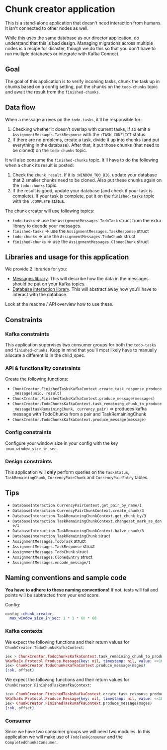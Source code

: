 # Chunk creator application

This is a stand-alone application that doesn't need interaction from humans. It isn't connected to other nodes as well.

While this uses the same database as our director application, do understand that this is bad design. Managing migrations across multiple nodes is a recipe for disaster, though we do this so that you don't have to run multiple databases or integrate with Kafka Connect.

## Goal

The goal of this application is to verify incoming tasks, chunk the task up in chunks based on a config setting, put the chunks on the `todo-chunks` topic and await the result from the `finished-chunks`.

## Data flow

When a message arrives on the `todo-tasks`, it'll be responsible for:

 1. Checking whether it doesn't overlap with current tasks, if so emit a `AssignmentMessages.TaskResponse` with the `:TASK_CONFLICT` status.
 2. If there are no problems, create a task, divide it up into chunks (and put everything in the database). After that, it put those chunks (that need to be cloned) on the `todo-chunks` topic.

It will also consume the `finished-chunks` topic. It'll have to do the following when a chunk its result is posted:

 1. Check the `chunk_result`. If it is `:WINDOW_TOO_BIG`, update your database that 2 smaller chunks need to be cloned. Also put these chunks again on the `todo-chunks` topic.
 2. If the result is good, update your database (and check if your task is complete). If your task is complete, put it on the `finished-tasks` topic with the `:COMPLETE` status.

The chunk creator will use following topics:

* `todo-tasks` => use the `AssignmentMessages.TodoTask` struct from the extra library to decode your messages.
* `finished-tasks` => use the `AssignmentMessages.TaskResponse` struct
* `todo-chunks` => use the `AssignmentMessages.TodoChunk` struct
* `finished-chunks` => use the `AssignmentMessages.ClonedChunk` struct

## Libraries and usage for this application

We provide 2 libraries for you:

* [Messages library](https://github.com/distributed-applications-2021/assignment-messages). This will describe how the data in the messages should be put on your Kafka topics.
* [Database interaction library](https://github.com/distributed-applications-2021/assignment-database-interaction). This will abstract away how you'll have to interact with the database.

Look at the readme / API overview how to use these.

## Constraints

### Kafka constraints

This application supervises two consumer groups for both the `todo-tasks` and `finished-chunks`. Keep in mind that you'll most likely have to manually allocate a different id in the child_spec.

### API & functionality constraints

Create the following functions:

* `ChunkCreator.FinishedTasksKafkaContext.create_task_response_produce_message(uuid, result)`
* `ChunkCreator.FinishedTasksKafkaContext.produce_message(messages)`
* `ChunkCreator.TodoChunksKafkaContext.task_remaining_chunk_to_produce_message(taskRemainingChunk, currency_pair)` => produces kafka message with TodoChunks from a pair and TaskRemainingChunk
* `ChunkCreator.TodoChunksKafkaContext.produce_message(message)`

### Config constraints

Configure your window size in your config with the key `:max_window_size_in_sec`.

### Design constraints

This application will __only__ perform queries on the `TaskStatus`, `TaskRemainingChunk`, `CurrencyPairChunk` and `CurrencyPairEntry` tables.

## Tips

* `DatabaseInteraction.CurrencyPairContext.get_pair_by_name/1`
* `DatabaseInteraction.CurrencyPairChunkContext.create_chunk/3`
* `DatabaseInteraction.TaskRemainingChunkContext.get_chunk_by/3`
* `DatabaseInteraction.TaskRemainingChunkContext.changeset_mark_as_done/1`
* `DatabaseInteraction.TaskRemainingChunkContext.halve_chunk/3`
* `DatabaseInteraction.TaskRemainingChunk` struct
* `AssignmentMessages.TodoTask` struct
* `AssignmentMessages.TaskResponse` struct
* `AssignmentMessages.TodoChunk` struct
* `AssignmentMessages.ClonedEntry` struct
* `AssignmentMessages.encode_message/1`

## Naming conventions and sample code

__You have to adhere to these naming conventions!__ If not, tests will fail and points will be subtracted from your end score.

Config:

```elixir
config :chunk_creator,
  max_window_size_in_sec: 1 * 1 * 60 * 60
```

### Kafka contexts

We expect the following functions and their return values for `ChunkCreator.TodoChunksKafkaContext`:

```elixir
iex > ChunkCreator.TodoChunksKafkaContext.task_remaining_chunk_to_produce_message(chunk, pair)
%KafkaEx.Protocol.Produce.Message{key: nil, timestamp: nil, value: <<10, 8, ...>>}
iex> ChunkCreator.TodoChunksKafkaContext.produce_message(msges)
{:ok, offset}
```

We expect the following functions and their return values for `ChunkCreator.FinishedTasksKafkaContext`:

```elixir
iex> ChunkCreator.FinishedTasksKafkaContext.create_task_response_produce_message(uuid, result)
%KafkaEx.Protocol.Produce.Message{key: nil, timestamp: nil, value: <<18, 36, ...>>}
iex> ChunkCreator.FinishedTasksKafkaContext.produce_message(msges)
{:ok, offset}
```

### Consumer

Since we have two consumer groups we will need two modules. In this application we will make use of `TodoTaskConsumer` and the `CompletedChunksConsumer`.
